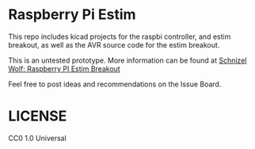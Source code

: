 # Raspberry Pi Estim

This repo includes kicad projects for the raspbi controller, and estim breakout, as well as the AVR source code for the estim breakout.

This is an untested prototype. More information can be found at [Schnizel Wolf: Raspberry PI Estim Breakout](https://schnitzelwolf.org/20/raspberry-pi-estim-breakout/)

Feel free to post ideas and recommendations on the Issue Board.

# LICENSE

CC0 1.0 Universal